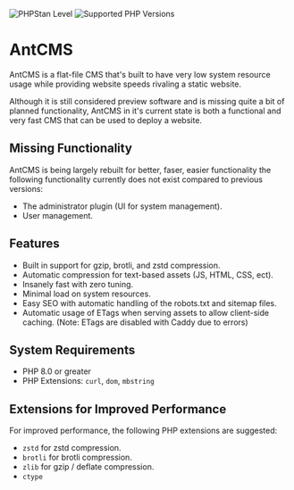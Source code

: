 ![PHPStan Level](https://img.shields.io/badge/PHPStan-level%205-brightgreen)
![Supported PHP Versions](https://img.shields.io/badge/PHP%20Versions-8.0%7C8.1%7C8.2%7C8.3-brightgreen)

# AntCMS

AntCMS is a flat-file CMS that's built to have very low system resource usage while providing website speeds rivaling a static website.

Although it is still considered preview software and is missing quite a bit of planned functionality, AntCMS in it's current state is both a functional and very fast CMS that can be used to deploy a website.

## Missing Functionality

AntCMS is being largely rebuilt for better, faser, easier functionality the following functionality currently does not exist compared to previous versions:

 - The administrator plugin (UI for system management).
 - User management.

## Features

 - Built in support for gzip, brotli, and zstd compression.
 - Automatic compression for text-based assets (JS, HTML, CSS, ect).
 - Insanely fast with zero tuning.
 - Minimal load on system resources.
 - Easy SEO with automatic handling of the robots.txt and sitemap files.
 - Automatic usage of ETags when serving assets to allow client-side caching. (Note: ETags are disabled with Caddy due to errors)

## System Requirements

 - PHP 8.0 or greater
 - PHP Extensions: `curl`, `dom`, `mbstring`

## Extensions for Improved Performance

For improved performance, the following PHP extensions are suggested:

 - `zstd` for zstd compression.
 - `brotli` for brotli compression.
 - `zlib` for gzip / deflate compression.
 - `ctype`
